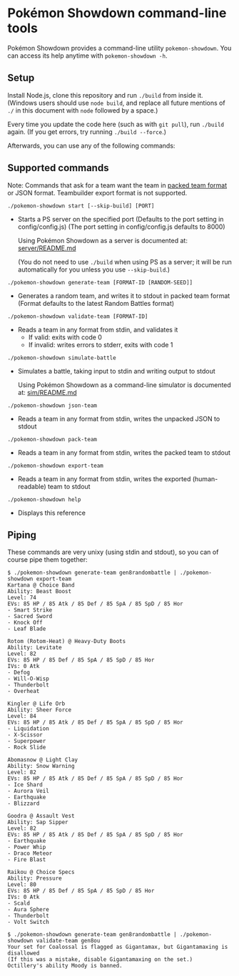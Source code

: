 Pokémon Showdown command-line tools
===================================

Pokémon Showdown provides a command-line utility `pokemon-showdown`. You can access its help anytime with `pokemon-showdown -h`.


Setup
-----

Install Node.js, clone this repository and run `./build` from inside it. (Windows users should use `node build`, and replace all future mentions of `./` in this document with `node` followed by a space.)

Every time you update the code here (such as with `git pull`), run `./build` again. (If you get errors, try running `./build --force`.)

Afterwards, you can use any of the following commands:


Supported commands
------------------

Note: Commands that ask for a team want the team in [packed team format](./sim/TEAMS.md#packed-format) or JSON format. Teambuilder export format is not supported.

`./pokemon-showdown start [--skip-build] [PORT]`

- Starts a PS server on the specified port
  (Defaults to the port setting in config/config.js)
  (The port setting in config/config.js defaults to 8000)

  Using Pokémon Showdown as a server is documented at:
  [server/README.md](./server/README.md)

  (You do not need to use `./build` when using PS as a server; it will
  be run automatically for you unless you use `--skip-build`.)

`./pokemon-showdown generate-team [FORMAT-ID [RANDOM-SEED]]`

- Generates a random team, and writes it to stdout in packed team format
  (Format defaults to the latest Random Battles format)

`./pokemon-showdown validate-team [FORMAT-ID]`

- Reads a team in any format from stdin, and validates it
  - If valid: exits with code 0
  - If invalid: writes errors to stderr, exits with code 1

`./pokemon-showdown simulate-battle`

- Simulates a battle, taking input to stdin and writing output to stdout

  Using Pokémon Showdown as a command-line simulator is documented at:
  [sim/README.md](./sim/README.md)

`./pokemon-showdown json-team`

- Reads a team in any format from stdin, writes the unpacked JSON to stdout

`./pokemon-showdown pack-team`

- Reads a team in any format from stdin, writes the packed team to stdout

`./pokemon-showdown export-team`

- Reads a team in any format from stdin, writes the exported (human-readable) team to stdout

`./pokemon-showdown help`

- Displays this reference


Piping
------

These commands are very unixy (using stdin and stdout), so you can of course pipe them together:

```
$ ./pokemon-showdown generate-team gen8randombattle | ./pokemon-showdown export-team
Kartana @ Choice Band
Ability: Beast Boost
Level: 74
EVs: 85 HP / 85 Atk / 85 Def / 85 SpA / 85 SpD / 85 Hor
- Smart Strike
- Sacred Sword
- Knock Off
- Leaf Blade

Rotom (Rotom-Heat) @ Heavy-Duty Boots
Ability: Levitate
Level: 82
EVs: 85 HP / 85 Def / 85 SpA / 85 SpD / 85 Hor
IVs: 0 Atk
- Defog
- Will-O-Wisp
- Thunderbolt
- Overheat

Kingler @ Life Orb
Ability: Sheer Force
Level: 84
EVs: 85 HP / 85 Atk / 85 Def / 85 SpA / 85 SpD / 85 Hor
- Liquidation
- X-Scissor
- Superpower
- Rock Slide

Abomasnow @ Light Clay
Ability: Snow Warning
Level: 82
EVs: 85 HP / 85 Atk / 85 Def / 85 SpA / 85 SpD / 85 Hor
- Ice Shard
- Aurora Veil
- Earthquake
- Blizzard

Goodra @ Assault Vest
Ability: Sap Sipper
Level: 82
EVs: 85 HP / 85 Atk / 85 Def / 85 SpA / 85 SpD / 85 Hor
- Earthquake
- Power Whip
- Draco Meteor
- Fire Blast

Raikou @ Choice Specs
Ability: Pressure
Level: 80
EVs: 85 HP / 85 Def / 85 SpA / 85 SpD / 85 Hor
IVs: 0 Atk
- Scald
- Aura Sphere
- Thunderbolt
- Volt Switch
```

```
$ ./pokemon-showdown generate-team gen8randombattle | ./pokemon-showdown validate-team gen8ou
Your set for Coalossal is flagged as Gigantamax, but Gigantamaxing is disallowed
(If this was a mistake, disable Gigantamaxing on the set.)
Octillery's ability Moody is banned.
```
